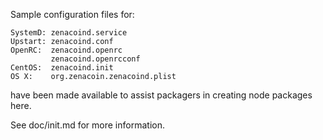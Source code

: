 Sample configuration files for:
```
SystemD: zenacoind.service
Upstart: zenacoind.conf
OpenRC:  zenacoind.openrc
         zenacoind.openrcconf
CentOS:  zenacoind.init
OS X:    org.zenacoin.zenacoind.plist
```
have been made available to assist packagers in creating node packages here.

See doc/init.md for more information.
